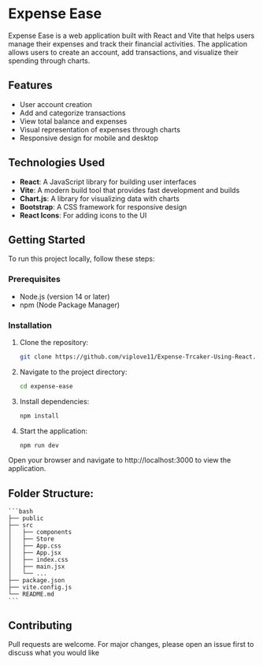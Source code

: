 # Expense Ease

Expense Ease is a web application built with React and Vite that helps users manage their expenses and track their financial activities. The application allows users to create an account, add transactions, and visualize their spending through charts.

## Features

- User account creation
- Add and categorize transactions
- View total balance and expenses
- Visual representation of expenses through charts
- Responsive design for mobile and desktop

## Technologies Used

- **React**: A JavaScript library for building user interfaces
- **Vite**: A modern build tool that provides fast development and builds
- **Chart.js**: A library for visualizing data with charts
- **Bootstrap**: A CSS framework for responsive design
- **React Icons**: For adding icons to the UI

## Getting Started

To run this project locally, follow these steps:

### Prerequisites

- Node.js (version 14 or later)
- npm (Node Package Manager)

### Installation

1. Clone the repository:
   ```bash
   git clone https://github.com/viplove11/Expense-Trcaker-Using-React.git
   ```

2. Navigate to the project directory:
    ```bash
    cd expense-ease
    ```

3. Install dependencies:
    ```bash
    npm install
    ```

4. Start the application:
    ```bash
    npm run dev
    ```

Open your browser and navigate to http://localhost:3000 to view the application.

## Folder Structure:
    ```bash
    ├── public
    ├── src
    │   ├── components
    │   ├── Store
    │   ├── App.css
    │   ├── App.jsx
    │   ├── index.css
    │   ├── main.jsx
    │   └── ...
    ├── package.json
    ├── vite.config.js
    └── README.md
    ```

## Contributing
Pull requests are welcome. For major changes, please open an issue first to discuss what you would like